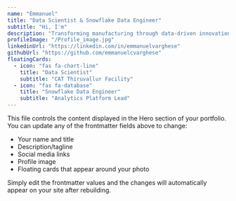 ```yaml
---
name: "Emmanuel"
title: "Data Scientist & Snowflake Data Engineer"
subtitle: "Hi, I'm"
description: "Transforming manufacturing through data-driven innovation and enterprise-scale solutions. As a Data Scientist and Snowflake Data Engineer at CAT Thiruvallur Facility, I bridge the gap between complex manufacturing processes and actionable insights. Specializing in Azure cloud platforms, advanced analytics, and AI-powered automation that drive operational excellence across global manufacturing operations."
profileImage: "/Profile_image.jpg"
linkedinUrl: "https://linkedin.com/in/emmanuelvarghese"
githubUrl: "https://github.com/emmanuelcvarghese"
floatingCards:
  - icon: "fas fa-chart-line"
    title: "Data Scientist"
    subtitle: "CAT Thiruvallur Facility"
  - icon: "fas fa-database"
    title: "Snowflake Data Engineer"
    subtitle: "Analytics Platform Lead"
---
```


This file controls the content displayed in the Hero section of your portfolio. You can update any of the frontmatter fields above to change:

- Your name and title
- Description/tagline
- Social media links
- Profile image
- Floating cards that appear around your photo

Simply edit the frontmatter values and the changes will automatically appear on your site after rebuilding.
